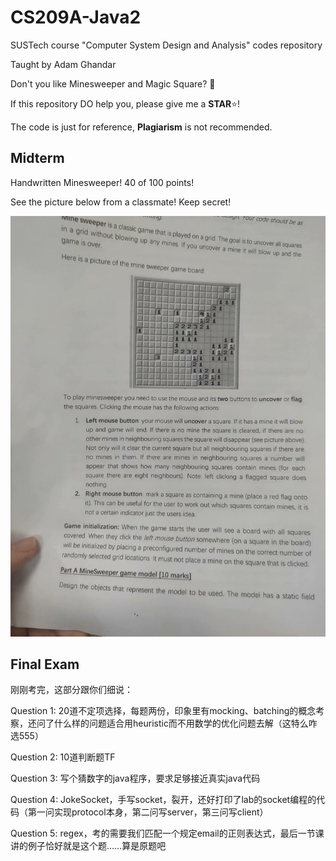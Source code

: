# CS209A-Java2
SUSTech course "Computer System Design and Analysis" codes repository

Taught by Adam Ghandar

Don't you like Minesweeper and Magic Square? 🐶

If this repository DO help you, please give me a **STAR**:star:!

The code is just for reference, **Plagiarism** is not recommended.



## Midterm

Handwritten Minesweeper! 40 of 100 points!

See the picture below from a classmate! Keep secret!

![img](./java2midterm.jpg)



## Final Exam

刚刚考完，这部分跟你们细说：

Question 1: 20道不定项选择，每题两份，印象里有mocking、batching的概念考察，还问了什么样的问题适合用heuristic而不用数学的优化问题去解（这特么咋选555）

Question 2: 10道判断题TF

Question 3: 写个猜数字的java程序，要求足够接近真实java代码

Question 4: JokeSocket，手写socket，裂开，还好打印了lab的socket编程的代码（第一问实现protocol本身，第二问写server，第三问写client）

Question 5: regex，考的需要我们匹配一个规定email的正则表达式，最后一节课讲的例子恰好就是这个题……算是原题吧
